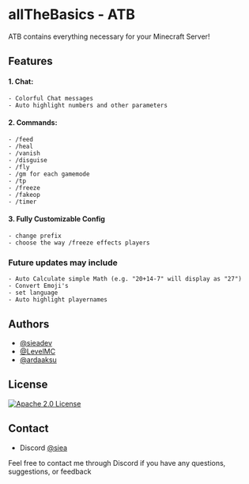 # allTheBasics - ATB

ATB contains everything necessary for your Minecraft Server!



## Features

#### 1. Chat:
    - Colorful Chat messages
    - Auto highlight numbers and other parameters
#### 2. Commands:
    - /feed
    - /heal
    - /vanish
    - /disguise
    - /fly
    - /gm for each gamemode
    - /tp
    - /freeze
    - /fakeop
    - /timer
#### 3. Fully Customizable Config
    - change prefix
    - choose the way /freeze effects players

### Future updates may include
    - Auto Calculate simple Math (e.g. "20+14-7" will display as "27")
    - Convert Emoji's
    - set language
    - Auto highlight playernames

## Authors

- [@sieadev](https://www.github.com/sieadev)
- [@LevelMC](https://www.github.com/LevelMC)
- [@ardaaksu](https://www.github.com/aarda55)

## License

[![Apache 2.0 License](https://img.shields.io/badge/License-Apache-green.svg)](https://choosealicense.com/licenses/apache/)

## Contact
- Discord [@siea](dsc.gg/siea)

Feel free to contact me through Discord if you have any questions, suggestions, or feedback
